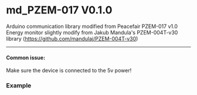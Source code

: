 # md_PZEM-017 V0.1.0
Arduino communication library modified
    from Peacefair PZEM-017 v1.0 Energy monitor
        slightly modify from Jakub Mandula's PZEM-004T-v30 library (https://github.com/mandulaj/PZEM-004T-v30)

***

#### Common issue:
Make sure the device is connected to the 5v power!

### Example
```c++
